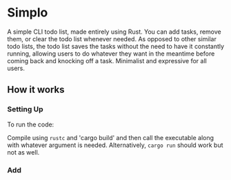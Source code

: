 # Simplo
A simple CLI todo list, made entirely using Rust. You can add tasks, remove them, or clear the todo list whenever needed. As opposed to other similar todo lists, the todo list saves the tasks without the need to have it constantly running, allowing users to do whatever they want in the meantime before coming back and knocking off a task. Minimalist and expressive for all users. 

## How it works
### Setting Up
To run the code:

Compile using `rustc` and 'cargo build' and then call the executable along with whatever argument is needed. Alternatively, `cargo run` should work but not as well. 

### Add 
